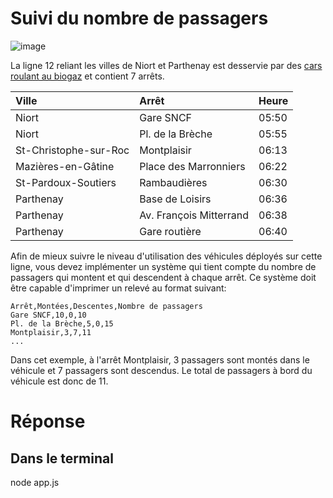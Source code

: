 # Suivi du nombre de passagers

![image](https://user-images.githubusercontent.com/6866370/169861753-20634199-44c2-4713-9637-fc66f1eacff5.png)


La ligne 12 reliant les villes de Niort et Parthenay est desservie par des [cars roulant au biogaz](https://www.francebleu.fr/infos/transports/a-parthenay-un-car-qui-roule-au-biogaz-1561053319) et contient 7 arrêts.

| Ville                 | Arrêt                   | Heure |
| :--                   | :--                     | :--   |
| Niort                 | Gare SNCF               | 05:50 |
| Niort                 | Pl. de la Brèche        | 05:55 |
| St-Christophe-sur-Roc | Montplaisir             | 06:13 |
| Mazières-en-Gâtine    | Place des Marronniers   | 06:22 |
| St-Pardoux-Soutiers   | Rambaudières            | 06:30 |
| Parthenay             | Base de Loisirs         | 06:36 |
| Parthenay             | Av. François Mitterrand | 06:38 |
| Parthenay             | Gare routière           | 06:40 |

Afin de mieux suivre le niveau d'utilisation des véhicules déployés sur cette ligne, vous devez implémenter un système qui tient compte du nombre de passagers qui montent et qui descendent à chaque arrêt. Ce système doit être capable d'imprimer un relevé au format suivant:

```csv
Arrêt,Montées,Descentes,Nombre de passagers
Gare SNCF,10,0,10
Pl. de la Brèche,5,0,15
Montplaisir,3,7,11
...
```
Dans cet exemple, à l'arrêt Montplaisir, 3 passagers sont montés dans le véhicule et 7 passagers sont descendus. Le total de passagers à bord du véhicule est donc de 11.


# Réponse

## Dans le terminal

node app.js
